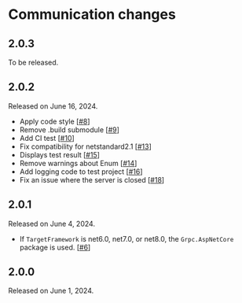 Communication changes
===================

2.0.3
-------------

To be released.


2.0.2
-------------

Released on June 16, 2024.

* Apply code style  [[#8]]
* Remove .build submodule  [[#9]]
* Add CI test  [[#10]]
* Fix compatibility for netstandard2.1  [[#13]]
* Displays test result  [[#15]]
* Remove warnings about Enum  [[#14]]
* Add logging code to test project  [[#16]]
* Fix an issue where the server is closed  [[#18]]

[#8]: https://github.com/s2quake/communication/pull/8
[#9]: https://github.com/s2quake/communication/pull/9
[#10]: https://github.com/s2quake/communication/pull/10
[#13]: https://github.com/s2quake/communication/pull/13
[#15]: https://github.com/s2quake/communication/pull/15
[#14]: https://github.com/s2quake/communication/pull/14
[#16]: https://github.com/s2quake/communication/pull/16
[#18]: https://github.com/s2quake/communication/pull/18


2.0.1
-------------

Released on June 4, 2024.

* If `TargetFramework` is net6.0, net7.0, or net8.0, the `Grpc.AspNetCore` package is used.  [[#6]]

[#6]: https://github.com/s2quake/communication/pull/6


2.0.0
-------------

Released on June 1, 2024.

